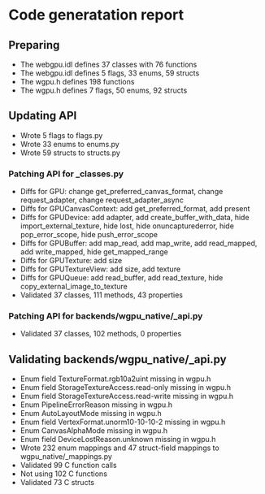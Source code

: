 # Code generatation report
## Preparing
* The webgpu.idl defines 37 classes with 76 functions
* The webgpu.idl defines 5 flags, 33 enums, 59 structs
* The wgpu.h defines 198 functions
* The wgpu.h defines 7 flags, 50 enums, 92 structs
## Updating API
* Wrote 5 flags to flags.py
* Wrote 33 enums to enums.py
* Wrote 59 structs to structs.py
### Patching API for _classes.py
* Diffs for GPU: change get_preferred_canvas_format, change request_adapter, change request_adapter_async
* Diffs for GPUCanvasContext: add get_preferred_format, add present
* Diffs for GPUDevice: add adapter, add create_buffer_with_data, hide import_external_texture, hide lost, hide onuncapturederror, hide pop_error_scope, hide push_error_scope
* Diffs for GPUBuffer: add map_read, add map_write, add read_mapped, add write_mapped, hide get_mapped_range
* Diffs for GPUTexture: add size
* Diffs for GPUTextureView: add size, add texture
* Diffs for GPUQueue: add read_buffer, add read_texture, hide copy_external_image_to_texture
* Validated 37 classes, 111 methods, 43 properties
### Patching API for backends/wgpu_native/_api.py
* Validated 37 classes, 102 methods, 0 properties
## Validating backends/wgpu_native/_api.py
* Enum field TextureFormat.rgb10a2uint missing in wgpu.h
* Enum field StorageTextureAccess.read-only missing in wgpu.h
* Enum field StorageTextureAccess.read-write missing in wgpu.h
* Enum PipelineErrorReason missing in wgpu.h
* Enum AutoLayoutMode missing in wgpu.h
* Enum field VertexFormat.unorm10-10-10-2 missing in wgpu.h
* Enum CanvasAlphaMode missing in wgpu.h
* Enum field DeviceLostReason.unknown missing in wgpu.h
* Wrote 232 enum mappings and 47 struct-field mappings to wgpu_native/_mappings.py
* Validated 99 C function calls
* Not using 102 C functions
* Validated 73 C structs

